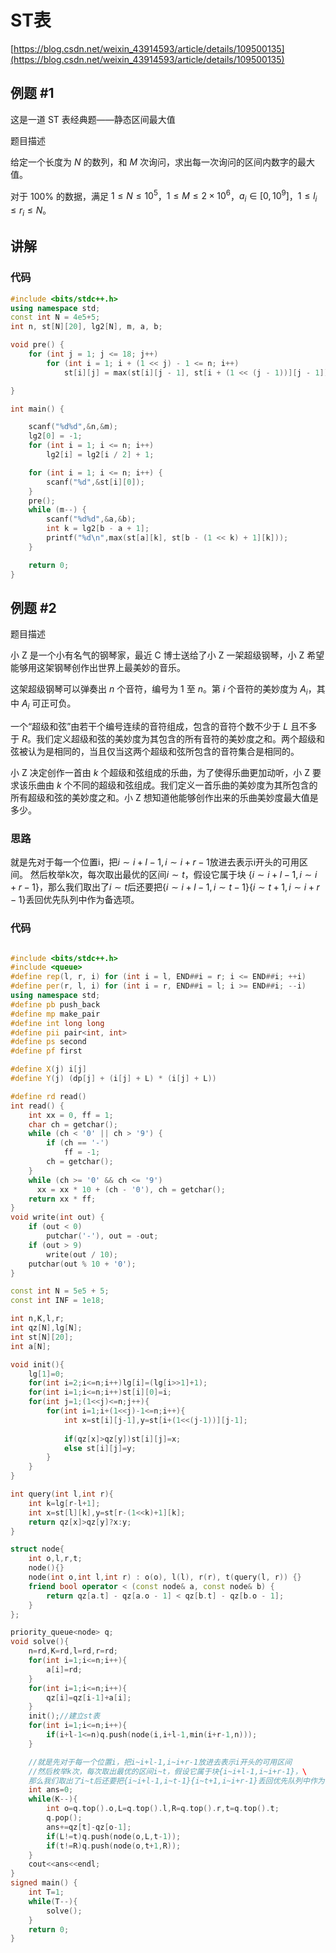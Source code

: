 # ST表

[https://blog.csdn.net/weixin_43914593/article/details/109500135](https://blog.csdn.net/weixin_43914593/article/details/109500135)

## 例题 #1

这是一道 ST 表经典题——静态区间最大值

题目描述

给定一个长度为 $N$ 的数列，和 $M$ 次询问，求出每一次询问的区间内数字的最大值。

对于 $100\%$ 的数据，满足 $1\le N\le {10}^5$，$1\le M\le 2\times{10}^6$，$a_i\in[0,{10}^9]$，$1\le l_i\le r_i\le N$。

## 讲解

### 代码

```C++
#include <bits/stdc++.h>
using namespace std;
const int N = 4e5+5;
int n, st[N][20], lg2[N], m, a, b;

void pre() {
	for (int j = 1; j <= 18; j++)
		for (int i = 1; i + (1 << j) - 1 <= n; i++)
			st[i][j] = max(st[i][j - 1], st[i + (1 << (j - 1))][j - 1]);

}

int main() {

	scanf("%d%d",&n,&m);
	lg2[0] = -1;
	for (int i = 1; i <= n; i++)
		lg2[i] = lg2[i / 2] + 1;

	for (int i = 1; i <= n; i++) {
		scanf("%d",&st[i][0]);
	}
	pre();
	while (m--) {
		scanf("%d%d",&a,&b);
		int k = lg2[b - a + 1];
		printf("%d\n",max(st[a][k], st[b - (1 << k) + 1][k]));
	}

	return 0;
}
```

## 例题 #2

题目描述

小 Z 是一个小有名气的钢琴家，最近 C 博士送给了小 Z 一架超级钢琴，小 Z 希望能够用这架钢琴创作出世界上最美妙的音乐。

这架超级钢琴可以弹奏出 $n$ 个音符，编号为 $1$ 至 $n$。第 $i$ 个音符的美妙度为 $A_i$，其中 $A_i$ 可正可负。

一个“超级和弦”由若干个编号连续的音符组成，包含的音符个数不少于 $L$ 且不多于 $R$。我们定义超级和弦的美妙度为其包含的所有音符的美妙度之和。两个超级和弦被认为是相同的，当且仅当这两个超级和弦所包含的音符集合是相同的。

小 Z 决定创作一首由 $k$ 个超级和弦组成的乐曲，为了使得乐曲更加动听，小 Z 要求该乐曲由 $k$ 个不同的超级和弦组成。我们定义一首乐曲的美妙度为其所包含的所有超级和弦的美妙度之和。小 Z 想知道他能够创作出来的乐曲美妙度最大值是多少。

### 思路

就是先对于每一个位置i，把$i \sim i+l-1,i \sim i+r-1$放进去表示i开头的可用区间。
然后枚举k次，每次取出最优的区间$i \sim t$，假设它属于块 $\{i \sim i+l-1,i \sim i+r-1\}$，那么我们取出了$i \sim t$后还要把$\{i \sim i+l-1,i \sim t-1\}\{i \sim t+1,i \sim i+r-1\}$丢回优先队列中作为备选项。

### 代码

```C++

#include <bits/stdc++.h>
#include <queue>
#define rep(l, r, i) for (int i = l, END##i = r; i <= END##i; ++i)
#define per(r, l, i) for (int i = r, END##i = l; i >= END##i; --i)
using namespace std;
#define pb push_back
#define mp make_pair
#define int long long
#define pii pair<int, int>
#define ps second
#define pf first

#define X(j) i[j]
#define Y(j) (dp[j] + (i[j] + L) * (i[j] + L))

#define rd read()
int read() {
    int xx = 0, ff = 1;
    char ch = getchar();
    while (ch < '0' || ch > '9') {
		if (ch == '-')
			ff = -1;
		ch = getchar();
    }
    while (ch >= '0' && ch <= '9')
      xx = xx * 10 + (ch - '0'), ch = getchar();
    return xx * ff;
}
void write(int out) {
	if (out < 0)
		putchar('-'), out = -out;
	if (out > 9)
		write(out / 10);
	putchar(out % 10 + '0');
}

const int N = 5e5 + 5;
const int INF = 1e18;

int n,K,l,r;
int qz[N],lg[N];
int st[N][20];
int a[N];

void init(){
    lg[1]=0;
    for(int i=2;i<=n;i++)lg[i]=(lg[i>>1]+1);
    for(int i=1;i<=n;i++)st[i][0]=i;
    for(int j=1;(1<<j)<=n;j++){
        for(int i=1;i+(1<<j)-1<=n;i++){
            int x=st[i][j-1],y=st[i+(1<<(j-1))][j-1];
            
            if(qz[x]>qz[y])st[i][j]=x;
            else st[i][j]=y;
        }
    }
}

int query(int l,int r){
    int k=lg[r-l+1];
    int x=st[l][k],y=st[r-(1<<k)+1][k];
    return qz[x]>qz[y]?x:y;
}

struct node{
    int o,l,r,t;
    node(){}
    node(int o,int l,int r) : o(o), l(l), r(r), t(query(l, r)) {}
    friend bool operator < (const node& a, const node& b) {
        return qz[a.t] - qz[a.o - 1] < qz[b.t] - qz[b.o - 1];
    }
};

priority_queue<node> q;
void solve(){
    n=rd,K=rd,l=rd,r=rd;
    for(int i=1;i<=n;i++){
        a[i]=rd;
    }
    for(int i=1;i<=n;i++){
        qz[i]=qz[i-1]+a[i];
    }
    init();//建立st表
    for(int i=1;i<=n;i++){
        if(i+l-1<=n)q.push(node(i,i+l-1,min(i+r-1,n)));
    }

    //就是先对于每一个位置i，把i~i+l-1,i~i+r-1放进去表示i开头的可用区间
    //然后枚举k次，每次取出最优的区间i~t，假设它属于块{i~i+l-1,i~i+r-1}，\
    那么我们取出了i~t后还要把{i~i+l-1,i~t-1}{i~t+1,i~i+r-1}丢回优先队列中作为备选项。
    int ans=0;
    while(K--){
        int o=q.top().o,L=q.top().l,R=q.top().r,t=q.top().t;
        q.pop();
        ans+=qz[t]-qz[o-1];
        if(L!=t)q.push(node(o,L,t-1));
        if(t!=R)q.push(node(o,t+1,R));
    }
    cout<<ans<<endl;
}
signed main() {
    int T=1;
    while(T--){
    	solve();
    }
    return 0;
}
```

